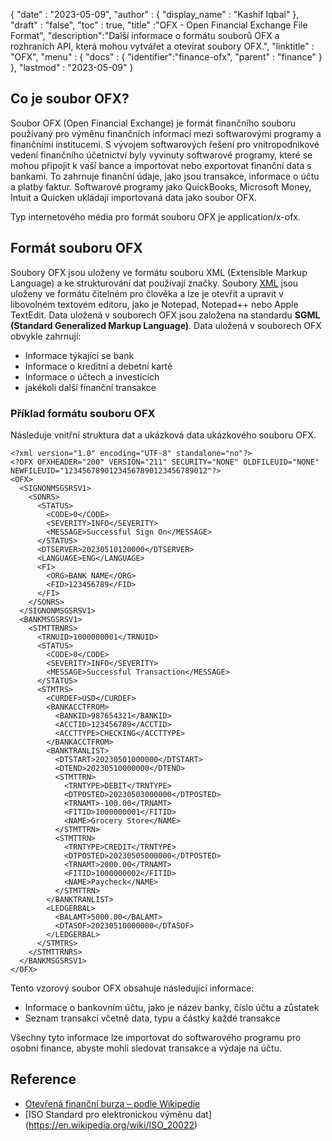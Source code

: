 {
  "date" : "2023-05-09",
  "author" : {
    "display_name" : "Kashif Iqbal"
},
  "draft" : "false",
  "toc" : true,
  "title" :"OFX - Open Financial Exchange File Format",
  "description":"Další informace o formátu souborů OFX a rozhraních API, která mohou vytvářet a otevírat soubory OFX.",
  "linktitle" : "OFX",
  "menu" : {
    "docs" : {
      "identifier":"finance-ofx",
      "parent" : "finance"
}
},
  "lastmod" : "2023-05-09"
}

## Co je soubor OFX?

Soubor OFX (Open Financial Exchange) je formát finančního souboru používaný pro výměnu finančních informací mezi softwarovými programy a finančními institucemi. S vývojem softwarových řešení pro vnitropodnikové vedení finančního účetnictví byly vyvinuty softwarové programy, které se mohou připojit k vaší bance a importovat nebo exportovat finanční data s bankami. To zahrnuje finanční údaje, jako jsou transakce, informace o účtu a platby faktur. Softwarové programy jako QuickBooks, Microsoft Money, Intuit a Quicken ukládají importovaná data jako soubor OFX.

Typ internetového média pro formát souboru OFX je application/x-ofx.

## Formát souboru OFX

Soubory OFX jsou uloženy ve formátu souboru XML (Extensible Markup Language) a ke strukturování dat používají značky. Soubory [XML](/cs/web/xml/) jsou uloženy ve formátu čitelném pro člověka a lze je otevřít a upravit v libovolném textovém editoru, jako je Notepad, Notepad++ nebo Apple TextEdit. Data uložená v souborech OFX jsou založena na standardu **SGML (Standard Generalized Markup Language)**. Data uložená v souborech OFX obvykle zahrnují:

* Informace týkající se bank
* Informace o kreditní a debetní kartě
* Informace o účtech a investicích
* jakékoli další finanční transakce

### Příklad formátu souboru OFX

Následuje vnitřní struktura dat a ukázková data ukázkového souboru OFX.

```
<?xml version="1.0" encoding="UTF-8" standalone="no"?>
<?OFX OFXHEADER="200" VERSION="211" SECURITY="NONE" OLDFILEUID="NONE" NEWFILEUID="12345678901234567890123456789012"?>
<OFX>
  <SIGNONMSGSRSV1>
    <SONRS>
      <STATUS>
        <CODE>0</CODE>
        <SEVERITY>INFO</SEVERITY>
        <MESSAGE>Successful Sign On</MESSAGE>
      </STATUS>
      <DTSERVER>20230510120000</DTSERVER>
      <LANGUAGE>ENG</LANGUAGE>
      <FI>
        <ORG>BANK NAME</ORG>
        <FID>123456789</FID>
      </FI>
    </SONRS>
  </SIGNONMSGSRSV1>
  <BANKMSGSRSV1>
    <STMTTRNRS>
      <TRNUID>1000000001</TRNUID>
      <STATUS>
        <CODE>0</CODE>
        <SEVERITY>INFO</SEVERITY>
        <MESSAGE>Successful Transaction</MESSAGE>
      </STATUS>
      <STMTRS>
        <CURDEF>USD</CURDEF>
        <BANKACCTFROM>
          <BANKID>987654321</BANKID>
          <ACCTID>123456789</ACCTID>
          <ACCTTYPE>CHECKING</ACCTTYPE>
        </BANKACCTFROM>
        <BANKTRANLIST>
          <DTSTART>20230501000000</DTSTART>
          <DTEND>20230510000000</DTEND>
          <STMTTRN>
            <TRNTYPE>DEBIT</TRNTYPE>
            <DTPOSTED>20230503000000</DTPOSTED>
            <TRNAMT>-100.00</TRNAMT>
            <FITID>1000000001</FITID>
            <NAME>Grocery Store</NAME>
          </STMTTRN>
          <STMTTRN>
            <TRNTYPE>CREDIT</TRNTYPE>
            <DTPOSTED>20230505000000</DTPOSTED>
            <TRNAMT>2000.00</TRNAMT>
            <FITID>1000000002</FITID>
            <NAME>Paycheck</NAME>
          </STMTTRN>
        </BANKTRANLIST>
        <LEDGERBAL>
          <BALAMT>5000.00</BALAMT>
          <DTASOF>20230510000000</DTASOF>
        </LEDGERBAL>
      </STMTRS>
    </STMTTRNRS>
  </BANKMSGSRSV1>
</OFX>
```

Tento vzorový soubor OFX obsahuje následující informace:

* Informace o bankovním účtu, jako je název banky, číslo účtu a zůstatek
* Seznam transakcí včetně data, typu a částky každé transakce

Všechny tyto informace lze importovat do softwarového programu pro osobní finance, abyste mohli sledovat transakce a výdaje na účtu.

## Reference ##

* [Otevřená finanční burza – podle Wikipedie](https://en.wikipedia.org/wiki/Open_Financial_Exchange)
* [ISO Standard pro elektronickou výměnu dat] (https://en.wikipedia.org/wiki/ISO_20022)

